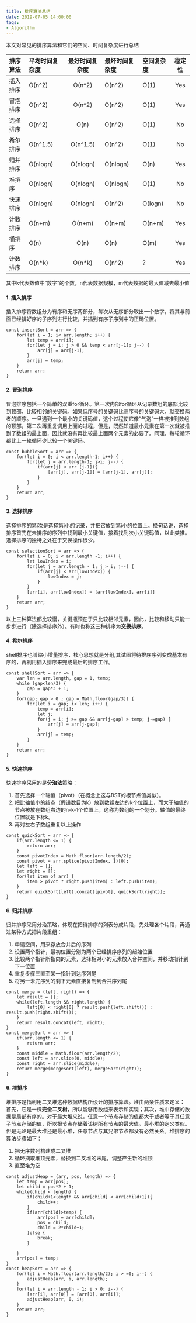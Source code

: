 ```yaml
---
title: 排序算法总结
date: 2019-07-05 14:00:00
tags: 
- Algorithm
---
```

本文对常见的排序算法和它们的空间、时间复杂度进行总结
<!-- more -->


| 排序算法 |平均时间复杂度 | 最好时间复杂度 |  最坏时间复杂度 | 空间复杂度 | 稳定性 |
| :------|:------| :------: | :------|:------| :------: |
| 插入排序 | O(n^2) | O(n^2) | O(n^2) | O(1) | Yes|
| 冒泡排序 | O(n^2) | O(n^2) | O(n^2) | O(1) | Yes|
| 选择排序 | O(n^2) | O(n) | O(n^2) | O(1) | No |
| 希尔排序 | O(n^1.5) | O(n^1.5) | O(n^2) | O(1) | No |
| 归并排序 | O(nlogn) | O(nlogn) | O(nlogn) | O(n) | Yes |
| 堆排序 | O(nlogn) | O(nlogn) | O(nlogn) | O(1) | No |
| 快速排序 | O(nlogn) | O(nlogn) | O(n^2)  | O(logn) | No |
| 计数排序 | O(n+m) | O(n+m) | O(n+m)  | O(n+m) | Yes |
| 桶排序   | O(n) | O(n) | O(n)  | O(m) | Yes |
| 计数排序 | O(n*k) | O(n*k) | O(n^2)  | ? | Yes |

其中k代表数值中“数字”的个数，n代表数据规模，m代表数据的最大值减去最小值

#### 1. 插入排序
插入排序将数组分为有序和无序两部分，每次从无序部分取出一个数字，将其与前面已经排好序的子序列进行比较，并插到有序子序列中的正确位置。
```
const insertSort = arr => {
    for(let i = 1; i< arr.length; i++) {
        let temp = arr[i];
        for(let j = i; j > 0 && temp < arr[j-1]; j--) {
            arr[j] = arr[j-1];
        }
        arr[j] = temp;
    } 
    return arr;
}
```

#### 2. 冒泡排序
冒泡排序包括一个简单的双重for循环。第一次内部for循环从记录数组的底部比较到顶部，比较相邻的关键码。如果低序号的关键码比高序号的关键码大，就交换两者的顺序。一旦遇到一个最小的关键码值，这个过程使它像“气泡”一样被推到数组的顶部。第二次再重复调用上面的过程，但是，既然知道最小元素在第一次就被推到了数组的最上面，因此就没有再比较最上面两个元素的必要了。同理，每轮循环都比上一轮循环少比较一个关键码。

```
const bubbleSort = arr => {
    for(let i = 0; i < arr.length-1; i++) {
        for(let j = arr.length-1; j>i; j--) {
            if(arr[j] < arr [j-1]){
                [arr[j], arr[j-1]] = [arr[j-1], arr[j]];
            }
        }
    }
    return arr;
}
```

#### 3. 选择排序
选择排序的第i次是选择第i小的记录，并把它放到第i小的位置上。换句话说，选择排序首先在未排序的序列中找到最小关键值，接着找到次小关键码值，以此类推。选择排序的独特之处在于交换操作很少。
```
const selectionSort = arr => {
    for(let i = 0; i < arr.length -1; i++) {
        let lowIndex = i;
        for(let j = arr.length - 1; j > i; j--) {
            if(arr[j] < arr[lowIndex]) {
                lowIndex = j;
            }
        }
        [arr[i], arr[lowIndex]] = [arr[lowIndex], arr[i]]
    }
    return arr;
}
```
以上三种算法都比较慢，关键瓶颈在于只比较相邻元素，因此，比较和移动只能一步步进行（除选择排序外）。有时也称这三种排序为**交换排序**。

#### 4. 希尔排序
shell排序也叫缩小增量排序，核心思想就是分组,其试图将待排序序列变成基本有序的，再利用插入排序来完成最后的排序工作。
```
const shellSort = arr => {
    var len = arr.length, gap = 1, temp;
    while (gap<len/3) {
        gap = gap*3 + 1;
    }
    for(gap; gap > 0 ; gap = Math.floor(gap/3)) {
        for(let i = gap; i< len; i++) {
            temp = arr[i];
            let j;
            for(j = i; j >= gap && arr[j-gap] > temp; j-=gap) {
                arr[j] = arr[j-gap];
            }
            arr[j] = temp;
        }
    }
    return arr;
}
```
#### 5. 快速排序
快速排序采用的是**分治法**策略：
1. 首先选择一个轴值（pivot）（在概念上这与BST的根节点值类似）。
2. 把比轴值小的结点（假设数目为k）放到数组左边的k个位置上，而大于轴值的节点被放在数组右边的n-k-1个位置上，这称为数组的一个划分。轴值的最终位置就是下标k。
3. 再对左右子数组重复以上操作

```
const quickSort = arr => {
    if(arr.length <= 1) {
        return arr;
    }
    const pivotIndex = Math.floor(arr.length/2);
    const pivot = arr.splice(pivotIndex, 1)[0];
    let left = [];
    let right = [];
    for(let item of arr) {
        item > pivot ? right.push(item) : left.push(item);
    }
    return quickSort(left).concat([pivot], quickSort(right));
}
```
#### 6. 归并排序
归并排序采用分治策略，体现在把待排序的列表分成片段，先处理各个片段，再通过某种方式把片段重组：
1. 申请空间，用来存放合并后的序列
2. 设置两个指针，最初位置分别为两个已经排序序列的起始位置
3. 比较两个指针所指向的元素，选择相对小的元素放入合并空间，并移动指针到下一位置
4. 重复步骤三直至某一指针到达序列尾
5. 将另一未完序列的剩下元素直接复制到合并序列尾

```
const merge = (left, right) => {
    let result = [];
    while(left.length && right.length) {
        left[0] < right[0] ? result.push(left.shift()) : result.push(right.shift());
    }
    return result.concat(left, right);
}
const mergeSort = arr => {
    if(arr.length <= 1) {
        return arr;
    }
    const middle = Math.floor(arr.length/2);
    const left = arr.slice(0, middle);
    const right = arr.slice(middle);
    return merge(mergeSort(left), mergeSort(right));
}
```

#### 6. 堆排序
堆排序是指利用二叉堆这种数据结构所设计的排序算法。堆由两条性质来定义： 首先，它是一棵**完全二叉树**，所以能够用数组来表示和实现；其次，堆中存储的数据是局部有序的。对于最大堆来说，任意一个节点存储的值都大于或者等于其任意子节点存储的值，所以根节点存储着该树所有节点的最大值。最小堆的定义类似。但是无论是最大堆还是最小堆，任意节点与其兄弟节点都没有必然关系。堆排序的算法步骤如下：
1. 把无序数列构建成二叉堆
2. 循环摘取堆顶元素，替换到二叉堆的末尾，调整产生新的堆顶
3. 直至堆为空
```
const adjustHeap = (arr, pos, length) => {
    let temp = arr[pos];
    let child = pos*2 + 1;
    while(child < length) {
        if(child+1<length && arr[child] < arr[child+1]){
            child++;
        }
        if(arr[child]>temp) {
            arr[pos] = arr[child];
            pos = child;
            child = 2*child+1;
        }else {
            break;
        }

    }
    arr[pos] = temp;
}
const heapSort = arr => {
    for(let i = Math.floor(arr.length/2); i > =0; i--) {
        adjustHeap(arr, i, arr.length);
    }
    for(let i = arr.length - 1; i > 0; i--) {
        [arr[i], arr[0]] = [arr[0], arr[i]];
        adjustHeap(arr, 0, i);
    }
    return arr;
}
```